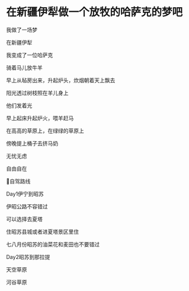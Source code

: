
# 在新疆伊犁做一个放牧的哈萨克的梦吧

我做了一场梦

在新疆伊犁

我变成了一位哈萨克

骑着马儿放牛羊

早上从毡房出来，升起炉头，炊烟朝着天上飘去

阳光透过树枝照在羊儿身上

他们发着光





早上起床升起炉火，喂羊赶马

在高高的草原上，在绿绿的草原上

傍晚提上桶子去挤马奶

无忧无虑

自由自在


🚗自驾路线

Day1伊宁到昭苏

伊昭公路不容错过

可以选择去夏塔

住昭苏县城或者进夏塔景区里住

七八月份昭苏的油菜花和麦田也不要错过

Day2昭苏到那拉提

天空草原

河谷草原